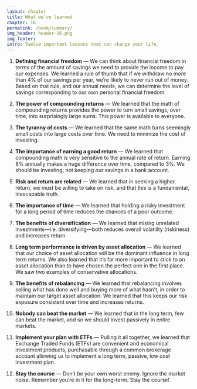 ```yaml
---
layout: chapter
title: What we’ve learned
chapter: 16
permalink: /book/summary/
img_header: header-16.png
img_footer:
intro: Twelve important lessons that can change your life.
---
```


1. **Defining financial freedom** — We can think about financial freedom in terms of the amount of savings we need to provide the income to pay our expenses. We learned a rule of thumb that if we withdraw no more than 4% of our savings per year, we’re likely to never run out of money. Based on that rule, and our annual needs, we can determine the level of savings corresponding to our own personal financial freedom.

2. **The power of compounding returns** — We learned that the math of compounding returns provides the power to turn small savings, over time, into surprisingly large sums. This power is available to everyone.

3. **The tyranny of costs** — We learned that the same math turns seemingly small costs into large costs over time. We need to minimize the cost of investing.

4. **The importance of earning a good return**  — We learned that compounding math is very sensitive to the annual rate of return. Earning 8% annually makes a huge difference over time, compared to 3%. We should be investing, not keeping our savings in a bank account.

5. **Risk and return are related** — We learned that in seeking a higher return, we must be willing to take on risk, and that this is a fundamental, inescapable truth.

6. **The importance of time** — We learned that holding a risky investment for a long period of time reduces the chances of a poor outcome.

7. **The benefits of diversification** — We learned that mixing unrelated investments—i.e. diversifying—both reduces overall volatility (riskiness) and increases return.

8. **Long term performance is driven by asset allocation** — We learned that our choice of asset allocation will be the dominant influence in long term returns. We also learned that it’s far more important to stick to an asset allocation than to have chosen the perfect one in the first place. We saw two examples of conservative allocations.

9. **The benefits of rebalancing** — We learned that rebalancing involves selling what has done well and buying more of what hasn’t, in order to maintain our target asset allocation. We learned that this keeps our risk exposure consistent over time and increases returns.

10. **Nobody can beat the market** — We learned that in the long term, few can beat the market, and so we should invest passively in entire markets.

11. **Implement your plan with ETFs** — Pulling it all together, we learned that Exchange Traded Funds (ETFs) are convenient and economical investment products, purchasable through a common brokerage account allowing us to implement a long term, passive, low cost investment plan.

12. **Stay the course** — Don’t be your own worst enemy. Ignore the market noise. Remember you’re in it for the long-term. Stay the course!